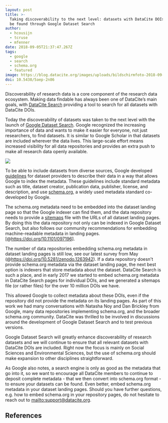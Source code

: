 ```yaml
---
layout: post
title: >-
  Taking discoverability to the next level: datasets with DataCite DOIs can now
  be found through Google Dataset Search
author:
  - hcousijn
  - tcruse
  - mfenner
date: 2018-09-05T21:37:47.267Z
tags:
  - google
  - search
  - schema.org
  - featured
image: https://blog.datacite.org/images/uploads/bildschirmfoto-2018-09-05-um-23.41.05.png
doi: 10.5438/5aep-2n86
---
```

Discoverability of research data is a core component of the research data ecosystem. Making data findable has always been one of DataCite’s main goals, with [DataCite Search](https://search.datacite.org) providing a tool to search for all datasets with DataCite DOIs. 

Today the discoverability of datasets was taken to the next level with the launch of [Google Dataset Search](https://toolbox.google.com/datasetsearch). Google recognized the increasing importance of data and wants to make it easier for everyone, not just researchers, to find datasets. It is similar to Google Scholar in that datasets are included wherever the data lives. This large-scale effort means increased visibility for all data repositories and provides an extra push to make all research data openly available.

![](/images/uploads/bildschirmfoto-2018-09-05-um-23.41.05.png)

To be able to include datasets from diverse sources, Google developed [guidelines](https://developers.google.com/search/docs/data-types/dataset#source-provenance) for dataset providers to describe their data in a way that allows Google to index the metadata. These guidelines include standard metadata such as title, dataset creator, publication data, publisher, license, and description, and use [schema.org](https://schema.org), a widely used metadata standard co-developed by Google.

The schema.org metadata need to be embedded into the dataset landing page so that the Google indexer can find them, and the data repository needs to provide a [sitemaps](https://www.sitemaps.org/) file with the URLs of all dataset landing pages. By doing this the data repository not only can be indexed in Google Dataset Search, but also follows our community recommendations for embedding machine-readable metadata in landing pages. [@https://doi.org/10.1101/097196].

The number of data repositories embedding schema.org metadata in dataset landing pages is still low, see our latest survey from May (@https://doi.org/10.5281/zenodo.1263942). If a data repository doesn't provide schema.org metadata via the dataset landing page, the next best option is indexers that store metadata about the dataset. DataCite Search is such a place, and in early 2017 we started to embed schema.org metadata in DataCite Search pages for individual DOIs, and we generated a sitemaps file (or rather files) for the over 10 million DOIs we have. 

This allowed Google to collect metadata about these DOIs, even if the repository did not provide the metadata on its landing pages. As part of this work we had many conversations with Natasha Noy and Dan Brickley from Google, many data repositories implementing schema.org, and the broader schema.org community. DataCite was thrilled to be involved in discussions around the development of Google Dataset Search and to test previous versions. 

Google Dataset Search will greatly enhance discoverability of research datasets and we will continue to ensure that all relevant datasets with DataCite DOIs are included. Right now the focus is mainly on Social Sciences and Environmental Sciences, but the use of schema.org should make expansion to other disciplines straightforward. 

As Google also notes, a search engine is only as good as the metadata that go into it, so we want to encourage all DataCite members to continue to deposit complete metadata - that we then convert into schema.org format - to ensure your datasets can be found. Even better, embed schema.org metadata in your dataset landing pages. Should you have further questions, e.g. how to embed schema.org in your repository pages, do not hesitate to reach out to [mailto:support@datacite.org](support@datacite.org).

## References

